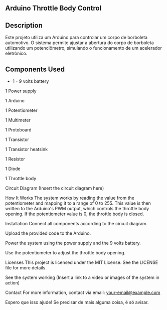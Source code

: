 ## Arduino Throttle Body Control

## Description

Este projeto utiliza um Arduino para controlar um corpo de borboleta automotivo. O sistema permite ajustar a abertura do corpo de borboleta utilizando um potenciômetro, simulando o funcionamento de um acelerador eletrônico.

## Components Used

  * 1 - 9 volts battery

1 Power supply

1 Arduino

1 Potentiometer

1 Multimeter

1 Protoboard

1 Transistor

1 Transistor heatsink

1 Resistor

1 Diode

1 Throttle body

Circuit Diagram
(Insert the circuit diagram here)

How It Works
The system works by reading the value from the potentiometer and mapping it to a range of 0 to 255. This value is then written to the Arduino's PWM output, which controls the throttle body opening. If the potentiometer value is 0, the throttle body is closed.

Installation
Connect all components according to the circuit diagram.

Upload the provided code to the Arduino.

Power the system using the power supply and the 9 volts battery.

Use the potentiometer to adjust the throttle body opening.

Licenses
This project is licensed under the MIT License. See the LICENSE file for more details.

See the system working
(Insert a link to a video or images of the system in action)

Contact
For more information, contact via email: your-email@example.com

Espero que isso ajude! Se precisar de mais alguma coisa, é só avisar.